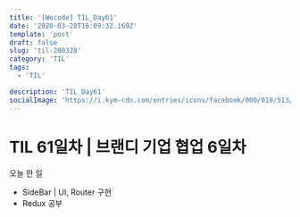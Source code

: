 ```yaml
---
title: '[Wecode] TIL_Day61'
date: '2020-03-28T16:09:32.169Z'
template: 'post'
draft: false
slug: 'til-200328'
category: 'TIL'
tags:
  - 'TIL'

description: 'TIL_Day61'
socialImage: 'https://i.kym-cdn.com/entries/icons/facebook/000/019/513/til.jpg'
---
```


# TIL 61일차 | 브랜디 기업 협업 6일차

오늘 한 일

- SideBar | UI, Router 구현
- Redux 공부
